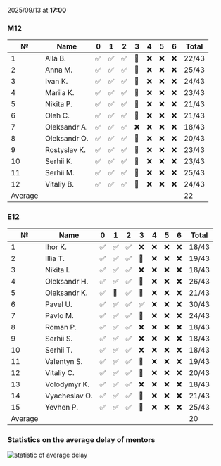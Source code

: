 2025/09/13 at **17:00**
### M12
|№|Name|0|1|2|3|4|5|6|Total|
|-----|-----|-----|-----|-----|-----|-----|-----|-----|-----|
|1|Alla B.|✅|✅|✅|🔄|❌|❌|❌|22/43|
|2|Anna M.|✅|✅|✅|🔄|❌|❌|❌|25/43|
|3|Ivan K.|✅|✅|✅|🔄|❌|❌|❌|24/43|
|4|Mariia K.|✅|✅|✅|🔄|❌|❌|❌|23/43|
|5|Nikita P.|✅|✅|✅|🔄|❌|❌|❌|21/43|
|6|Oleh C.|✅|✅|✅|🔄|❌|❌|❌|21/43|
|7|Oleksandr A.|✅|✅|✅|❌|❌|❌|❌|18/43|
|8|Oleksandr O.|✅|✅|✅|🔄|❌|❌|❌|20/43|
|9|Rostyslav K.|✅|✅|✅|🔄|❌|❌|❌|23/43|
|10|Serhii K.|✅|✅|✅|🔄|❌|❌|❌|23/43|
|11|Serhii M.|✅|✅|✅|🔄|❌|❌|❌|25/43|
|12|Vitaliy B.|✅|✅|✅|🔄|❌|❌|❌|24/43|
|Average|||||||||22|
### E12
|№|Name|0|1|2|3|4|5|6|Total|
|-----|-----|-----|-----|-----|-----|-----|-----|-----|-----|
|1|Ihor K.|✅|✅|✅|❌|❌|❌|❌|18/43|
|2|Illia T.|✅|✅|✅|🔄|❌|❌|❌|19/43|
|3|Nikita I.|✅|✅|✅|❌|❌|❌|❌|18/43|
|4|Oleksandr H.|✅|✅|✅|🔄|❌|❌|❌|26/43|
|5|Oleksandr K.|✅|🔄|✅|🔄|❌|❌|❌|21/43|
|6|Pavel U.|✅|✅|✅|✅|❌|❌|❌|30/43|
|7|Pavlo M.|✅|✅|✅|🔄|❌|❌|❌|24/43|
|8|Roman P.|✅|✅|✅|❌|❌|❌|❌|18/43|
|9|Serhii S.|✅|✅|✅|❌|❌|❌|❌|18/43|
|10|Serhii T.|✅|✅|✅|❌|❌|❌|❌|18/43|
|11|Valentyn S.|✅|✅|✅|🔄|❌|❌|❌|19/43|
|12|Vitaliy C.|✅|✅|✅|🔄|❌|❌|❌|20/43|
|13|Volodymyr K.|✅|✅|✅|❌|❌|❌|❌|18/43|
|14|Vyacheslav O.|✅|✅|✅|🔄|❌|❌|❌|21/43|
|15|Yevhen P.|✅|✅|✅|🔄|❌|❌|❌|25/43|
|Average|||||||||20|

### Statistics on the average delay of mentors
![statistic of average delay](https://docs.google.com/spreadsheets/d/e/2PACX-1vTRGxaJWiz7gJtvcjwtHPyyd5ju-BPGGEvp5XTIwGS92XWrY8xHYajrexYFqIVDSJIX7LGb8XaB6X3S/pubchart?oid=1439917493&format=image)
